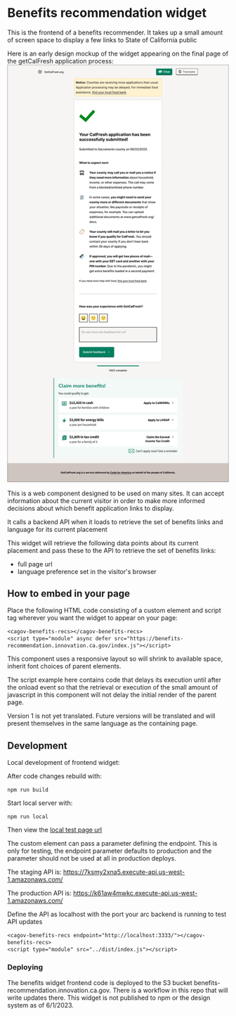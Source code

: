 # Benefits recommendation widget

This is the frontend of a benefits recommender. It takes up a small amount of screen space to display a few links to State of California public 

Here is an early design mockup of the widget appearing on the final page of the getCalFresh application process: 
<img src="./docs/img/GetCalFresh-Completion-3Links.png" />


This is a web component designed to be used on many sites. It can accept information about the current visitor in order to make more informed decisions about which benefit application links to display.

It calls a backend API when it loads to retrieve the set of benefits links and language for its current placement

This widget will retrieve the following data points about its current placement and pass these to the API to retrieve the set of benefits links:
- full page url
- language preference set in the visitor's browser

## How to embed in your page

Place the following HTML code consisting of a custom element and script tag wherever you want the widget to appear on your page:

```
<cagov-benefits-recs></cagov-benefits-recs>
<script type="module" async defer src="https://benefits-recommendation.innovation.ca.gov/index.js"></script>
```

This component uses a responsive layout so will shrink to available space, inherit font choices of parent elements.

The script example here contains code that delays its execution until after the onload event so that the retrieval or execution of the small amount of javascript in this component will not delay the initial render of the parent page.

Version 1 is not yet translated. Future versions will be translated and will present themselves in the same language as the containing page.

## Development

Local development of frontend widget:

After code changes rebuild with:
```
npm run build
```

Start local server with:
```
npm run local
```

Then view the <a href="http://127.0.0.1:8080/test/index.html">local test page url</a>

The custom element can pass a parameter defining the endpoint. This is only for testing, the endpoint parameter defaults to production and the parameter should not be used at all in production deploys.

The staging API is: https://7ksmy2xna5.execute-api.us-west-1.amazonaws.com/

The production API is: https://k61aw4mwkc.execute-api.us-west-1.amazonaws.com/

Define the API as localhost with the port your arc backend is running to test API updates

```
<cagov-benefits-recs endpoint="http://localhost:3333/"></cagov-benefits-recs>
<script type="module" src="../dist/index.js"></script>
```

### Deploying

The benefits widget frontend code is deployed to the S3 bucket benefits-recommendation.innovation.ca.gov. There is a workflow in this repo that will write updates there. This widget is not published to npm or the design system as of 6/1/2023.

